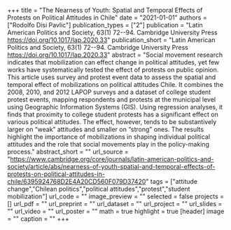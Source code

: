+++
title = "The Nearness of Youth: Spatial and Temporal Effects of Protests on Political Attitudes in Chile"
date = "2021-01-01"
authors = ["Rodolfo Disi Pavlic"]
publication_types = ["2"]
publication = "Latin American Politics and Society, 63(1) 72--94. Cambridge University Press https://doi.org/10.1017/lap.2020.33"
publication_short = "Latin American Politics and Society, 63(1) 72--94. Cambridge University Press https://doi.org/10.1017/lap.2020.33"
abstract = "Social movement research indicates that mobilization can effect change in political attitudes, yet few works have systematically tested the effect of protests on public opinion. This article uses survey and protest event data to assess the spatial and temporal effect of mobilizations on political attitudes Chile. It combines the 2008, 2010, and 2012 LAPOP surveys and a dataset of college student protest events, mapping respondents and protests at the municipal level using Geographic Information Systems (GIS). Using regression analyses, it finds that proximity to college student protests has a significant effect on various political attitudes. The effect, however, tends to be substantively larger on “weak” attitudes and smaller on “strong” ones. The results highlight the importance of mobilizations in shaping individual political attitudes and the role that social movements play in the policy-making process."
abstract_short = ""
url_source = "https://www.cambridge.org/core/journals/latin-american-politics-and-society/article/abs/nearness-of-youth-spatial-and-temporal-effects-of-protests-on-political-attitudes-in-chile/6395924768D2E4A20CD560F079D37420"
tags = ["attitude change","Chilean politics","political attitudes","protest","student mobilization"]
url_code = ""
image_preview = ""
selected = false
projects = []
url_pdf = ""
url_preprint = ""
url_dataset = ""
url_project = ""
url_slides = ""
url_video = ""
url_poster = ""
math = true
highlight = true
[header]
image = ""
caption = ""
+++
